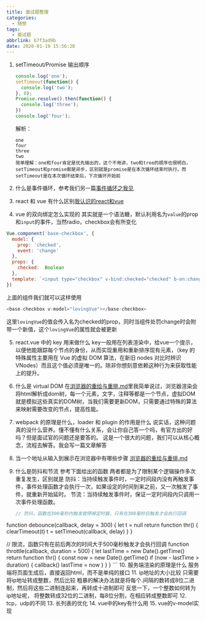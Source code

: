 ```yaml
---
title: 面试题整理
categories:
  - 随想
tags:
  - 面试题
abbrlink: b7f3ad9b
date: 2020-01-19 15:56:20
---
```

1. setTimeout/Promise 输出顺序

    ```javascript
    console.log('one');
    setTimeout(function() {
      console.log('two');
    }, 0);
    Promise.resolve().then(function() {
      console.log('three');
    })
    console.log('four');
    ```
    解析：
    ```
    one
    four
    three
    two
    简单理解：one和four肯定是优先输出的，这个不用讲，two和tree的顺序也很明白，setTimeout和promise都是异步，区别就是promise是在本次循环结束时执行，而setTimeout是在本次循环结束后，下次循环开始前
    ```
2. 什么是事件循环，参考我们另一篇[事件循环之我见](https://www.jiayechao.com/archives/76584626/)
3. react 和 vue 有什么区别[我认识的react和vue](https://www.jiayechao.com/archives/c2fa2936/)
4. vue 的双向绑定怎么实现的
  其实就是一个语法糖，默认利用名为`value`的prop和`input`的事件，当然radio，checkbox会有所变化
  ```javascript
  Vue.component('base-checkbox', {
    model: {
      prop: 'checked',
      event: 'change'
    },
    props: {
      checked:  Boolean
    },
    template: `<input type="checkbox" v-bind:checked="checked" b-on:change="$emit('change', $event.target.checked)"/>`
  })
  ```
  上面的组件我们就可以这样使用
  ```javascript
  <base-checkbox v-model="lovingVue"></base-checkbox>
  ```
  这里`lovingVue`的值会传入名为checked的prop，同时当组件处罚change时会附带一个新值，这个`lovingVue`的属性就会被更新

5. react.vue 中的 key 用来做什么
    key一般用在列表渲染中，给vue一个提示，以便他能跟踪每个节点的身份，从而实现重用和重新排序现有元素，（key 的特殊属性主要用在 Vue 的虚拟 DOM 算法，在新旧 nodes 对比时辨识 VNodes）而且这个值必须是唯一的。除非你想刻意依赖这种行为来获取性能上的提升。

6. 什么是 virtual DOM
    在[浏览器的重绘与重排.md](https://www.jiayechao.com/archives/1921ff2d/)里我简单说过，浏览器渲染会将html解析成dom树，每一个元素，文字，注释等都是一个节点，虚拟DOM就是模拟这些真实的DOM树，当我们需要更新DOM，只需要通过特殊的算法来映射需要改变的节点，提高性能。
7. webpack 的原理是什么，loader 和 plugin 的作用是什么
    说实话，这种问题真的没什么营养。懂不懂有什么关系，会让你自己答一个吗，有官方出的好吗？但是面试官的问题还是要答的。
    这是一个很大的问题，我们可以从核心概念，流程去解答。我会写一篇文章解答
8. 当一个地址从输入到展示在浏览器中有哪些步骤
  [浏览器的重绘与重排.md](https://www.jiayechao.com/archives/1921ff2d/)
9. 什么是防抖和节流
    参考下面给出的函数
    两者都是为了限制某个逻辑操作多次重复发生，区别就是
    防抖：当持续触发事件时，一定时间段内没有再触发事件，事件处理函数才会执行一次，如果设定的时间到来之前，又一次触发了事件，就重新开始延时。
    节流：当持续触发事件时，保证一定时间段内只调用一次事件处理函数。
    ```javascript
    // 防抖，函数在300毫秒内触发就停掉定时器，只有在300毫秒后触发才会执行回调
  function debounce(callback, delay = 300) {
    let t = null
    return function thr() {
      clearTimeout(t)
      t = setTimeout(callback, delay)
    }
  }

  // 限流，函数只有在前后两次的时间大于500毫秒触发才会执行回调
  function throttle(callback, duration = 500) {
    let lastTime = new Date().getTime()
    return function thr() {
      const now = new Date().getTime()
      if (now - lastTime > duration) {
        callback()
        lastTime = now
      }
    }
  }
    ```
10. 服务端渲染的原理是什么
    服务端将页面生成后，直接返回html，而不是单纯的接口
11. ip地址的大小比较
    只需要将ip地址转成整数，然后比较
    粗暴的解决办法就是将每个.间隔的数转成8位二进制，然后将这些二进制连起来，再转成十进制即可
    反思一下，一个整数如何转为ip地址呢，
    将整数转成32位的二进制，每8位分割，在相应转成整数即可
12. tcp，udp的不同
13. 长列表的优化
14. vue中的key有什么用
15. vue的v-model实现